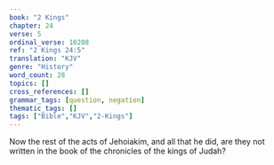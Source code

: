 ```yaml
---
book: "2 Kings"
chapter: 24
verse: 5
ordinal_verse: 10208
ref: "2 Kings 24:5"
translation: "KJV"
genre: "History"
word_count: 28
topics: []
cross_references: []
grammar_tags: [question, negation]
thematic_tags: []
tags: ["Bible","KJV","2-Kings"]
---
```

Now the rest of the acts of Jehoiakim, and all that he did, are they not written in the book of the chronicles of the kings of Judah?
